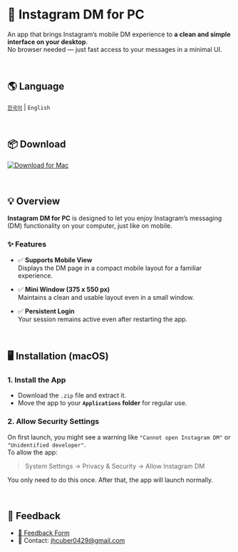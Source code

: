 # 📩 Instagram DM for PC

An app that brings Instagram’s mobile DM experience to **a clean and simple interface on your desktop**.  
No browser needed — just fast access to your messages in a minimal UI.

<br>

## 🌎 Language
 [`한국어`](README.md) | `English`

<br>

## 📦 Download

[![Download for Mac](https://img.shields.io/badge/Download%20for%20Mac-v1.0-blue?logo=apple&style=for-the-badge)](https://github.com/J1XNK/Instagram-DM/releases)

<br>

## 💡 Overview

**Instagram DM for PC** is designed to let you enjoy Instagram’s messaging (DM) functionality on your computer, just like on mobile.

### ✨ Features
- ✅ **Supports Mobile View**  
  Displays the DM page in a compact mobile layout for a familiar experience.

- ✅ **Mini Window (375 x 550 px)**  
  Maintains a clean and usable layout even in a small window.

- ✅ **Persistent Login**  
  Your session remains active even after restarting the app.

<br>

## 🖥 Installation (macOS)

### 1. Install the App
- Download the `.zip` file and extract it.
- Move the app to your **`Applications` folder** for regular use.

### 2. Allow Security Settings
On first launch, you might see a warning like `"Cannot open Instagram DM"` or `"Unidentified developer"`.  
To allow the app:

> System Settings → Privacy & Security → Allow Instagram DM

You only need to do this once. After that, the app will launch normally.

<br>

## 💬 Feedback

- [📮 Feedback Form](https://docs.google.com/forms/d/e/1FAIpQLSdv0tmYQNSR4tbLZvzmA1oSrrYZqxTfWa5oL0EDR2ZOsNCG1A/viewform?usp=send_form)
- 📧 Contact: jhcuber0429@gmail.com
